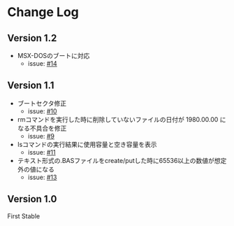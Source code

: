 # Change Log

## Version 1.2

- MSX-DOSのブートに対応
  - issue: [#14](https://github.com/suzukiplan/msx-disk-manager-cli/issues/14)

## Version 1.1

- ブートセクタ修正
  - issue: [#10](https://github.com/suzukiplan/msx-disk-manager-cli/issues/10)
- rmコマンドを実行した時に削除していないファイルの日付が 1980.00.00 になる不具合を修正
  - issue: [#9](https://github.com/suzukiplan/msx-disk-manager-cli/issues/9)
- lsコマンドの実行結果に使用容量と空き容量を表示
  - issue: [#11](https://github.com/suzukiplan/msx-disk-manager-cli/issues/11)
- テキスト形式の.BASファイルをcreate/putした時に65536以上の数値が想定外の値になる
  - issue: [#13](https://github.com/suzukiplan/msx-disk-manager-cli/issues/13)

## Version 1.0

First Stable

